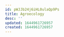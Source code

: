 ```yaml
---
id: pWJJb24j6iHL0ulaQp9Ps
title: Agroecology
desc: ''
updated: 1644961726957
created: 1644961726957
---
```


